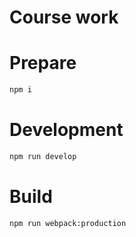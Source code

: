 # Course work

# Prepare

```bash
npm i
```

# Development

```bash
npm run develop
```

# Build

```bash
npm run webpack:production
```
